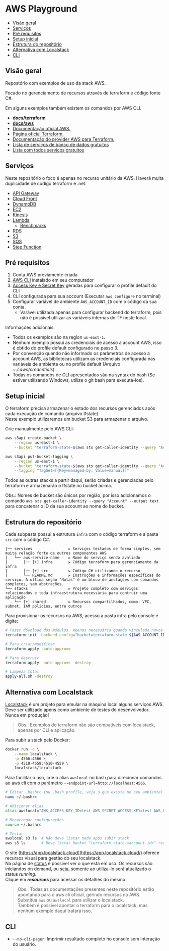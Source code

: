 # AWS Playground

- [Visão geral](#visão-geral)
- [Serviços](#serviços)
- [Pré requisitos](#pré-requisitos)
- [Setup inicial](#setup-inicial)
- [Estrutura do repositório](#estrutura-do-repositório)
- [Alternativa com Localstack](#alternativa-com-localstack)
- [CLI](#cli)

## Visão geral

Repostório com exemplos de uso da stack AWS.

Focado no gerenciamento de recursos através de terraform e código fonte C#.

Em alguns exemplos também existem os comandos por AWS CLI.

- **[docs/terraform](docs/terraform.md)**
- **[docs/aws](docs/aws.md)**
- [Documentação oficial AWS.](https://docs.aws.amazon.com/index.html)
- [Página oficial Terraform.](https://www.terraform.io/)
- [Documentação do provider AWS para Terraform.](https://registry.terraform.io/providers/hashicorp/aws/latest)
- [Lista de serviços de banco de dados gratuitos](https://aws.amazon.com/pt/free/database/)
- [Lista com todos serviços gratuitos](https://aws.amazon.com/pt/free/?all-free-tier.sort-by=item.additionalFields.SortRank&all-free-tier.sort-order=asc&awsf.Free%20Tier%20Types=*all&awsf.Free%20Tier%20Categories=categories%23databases)


## Serviços

Neste repositório o foco é apenas no recurso unitário da AWS. Haverá muita duplicidade de código terraform e .net.

- [API Gateway](services/apigatey)
- [Cloud Front](services/cloudfront)
- [DynamoDB](services/dynamodb)
- [EC2](services/ec2)
- [Kinesis](services/kinesis)
- [Lambda](services/lambda)
  - [Benchmarks](services/lambda-benchmark)
- [RDS](services/rds)
- [S3](services/s3)
- [SQS](services/sqs)
- [Step Function](services/step-function)

## Pré requisitos

1. Conta AWS previamente criada
2. [AWS CLI](https://docs.aws.amazon.com/cli/latest/userguide/getting-started-install.html) instalado em seu computador
3. [Access Key e Secret Key](https://docs.aws.amazon.com/IAM/latest/UserGuide/id_credentials_access-keys.html#Using_CreateAccessKey) geradas para configurar o profile default do CLI
3. CLI configurada para sua account (Executar `aws configure` no terminal)
4. Configurar variável de ambiente `AWS_ACCOUNT_ID` com o código da sua conta.
    - Varável utilizada apenas para configurar backend do terraform, pois não é possível utilizar as variáveis internas do TF neste local.

Informações adicionais:

- Todos os exemplos são na region `us-east-1`.
- Nenhum exemplo possui as credenciais de acesso a account AWS, isso é obtido do profile default configurado no passo 3.
- Por convenção quando não informado os parâmetros de acesso a account AWS, as bibliotecas utilizam as credenciais configurada nas variáveis de ambiente ou no profile default (Arquivo *~./.aws/credentials*).
- Todas os comandos de CLI apresentados são na syntax do bash (Se estiver utilizando Windows, utilize o git bash para executa-los).

## Setup inicial

O terraform precisa armazenar o estado dos recursos gerenciados após cada execução de comando (arquivo tfstate).  
Neste exemplo utilizaremos um bucket S3 para armazenar o arquivo.

Crie manualmente pelo AWS CLI:

```bash
aws s3api create-bucket \
    --region us-east-1 \
    --bucket "terraform-state-$(aws sts get-caller-identity --query "Account" --output text)"

aws s3api put-bucket-tagging \
    --region us-east-1 \
    --bucket "terraform-state-$(aws sts get-caller-identity --query "Account" --output text)" \
    --tagging "TagSet=[{Key=managed-by, Value=manual}]"
```

Todos as outras stacks a partir daqui, serão criadas e gerenciadas pelo terraform e armazenarão o tfstate no bucket acima.

Obs.: Nomes de bucket são únicos por região, por isso adicionamos o comando `aws sts get-caller-identity --query "Account" --output text` para concatenar o ID da sua account ao nome do bucket.

## Estrutura do repositório

Cada subpasta possui a estrutura `infra` com o código terraform e a pasta `src` com o código C#.

```
|── services                ⫸ Serviços testados de forma simples, sem muita relação forte de outros componentes AWS
|   └── aws-service-name    ⫸ Nome do serviço sendo avaliado
|       │── [+] infra       ⫸ Código terraform para gerenciamento da infra
|       │── [+] src         ⫸ Código C# utilizando o recurso
|       └── README.md       ⫸ Instruções e informações específicas do serviço. A ultima seção "Notas" é um bloco de anotações com comandos completos, sem abstrações.
└── stacks                  ⫸ Projeto completo com serviços relacionados e toda infraestrutura necessária para contruir uma aplicação
    └── [+] shared          ⫸ Recursos compartilhados, como: VPC, subnet, IAM policies, entre outros
```

Para provisionar os recursos na AWS, acesso a pasta infra pelo console e digite:

```bash
# Fazer download dos módulos. Apenas necessário quando vinculado novos módulos/providers externos.
terraform init -backend-config="bucket=terraform-state-${AWS_ACCOUNT_ID}"

# Para criar/modificar
terraform apply -auto-approve

# Para destruir
terraform apply -auto-approve -destroy

# Limpeza total
apply-all.sh -destroy
```

## Alternativa com Localstack

[Localstack](https://localstack.cloud/) é um projeto para emular na máquina local alguns serviços AWS.  
Deve ser utilizado apens como ambiente de testes do desenvolvedor. Nunca em produção!

> Obs.: Exemplos do terraform não são compatíveis com localstack, apenas por CLI e aplicação.

Para subir a stack pelo Docker:

```bash
docker run -d \
    --name localstack \
    -p 4566:4566 \
    -p 4510-4559:4510-4559 \
    localstack/localstack
```

Para facilitar o uso, crie o alias `awslocal` no bash para direcionar comandos ao aws cli com o parâmetro `--endpoint-url=http://localhost:4566`.

```bash
# Editar .bashrc (ou .bash_profile, veja o que existe no seu ambiente)
nano ~/.bashrc

# Adicionar alias
alias awslocal="AWS_ACCESS_KEY_ID=test AWS_SECRET_ACCESS_KEY=test AWS_DEFAULT_REGION=us-east-1 aws --endpoint-url=http://${LOCALSTACK_HOST:-localhost}:4566"

# Recarregar configurações
source ~/.bashrc

# Testar
awslocal s3 ls  # Não deve listar nada após subir stack
aws s3 ls       # Deve listar bucket "terraform-state-<account-id>" real na AWS que criamos anteriormente
```

O site [https://app.localstack.cloud](https://app.localstack.cloud/) oferece recursos visual para gestão do seu localstack.  
Na página de [status](https://app.localstack.cloud/status) é possível ver o que está em uso. Os recursos são iniciandos on demand, ou seja, somente ao utiliza-lo será atualizado o status *running*.  
Clique em ***resources*** para acessar os detalhes do mesmo.

> Obs.: Todas as documentações presentes neste repositório estão apontando para o aws cli oficial, gerindo recursos na AWS.  
> Substitua `aws` ou `awslocal` para utilizar o localstack.  
> Também é possível apontar o terraform para o localstack, mas nenhum exemplo daqui tratará isso.

## CLI

- `--no-cli-pager`: Imprimir resultado completo no console sem interação do usuário.
